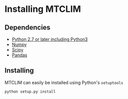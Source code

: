 # Installing MTCLIM

## Dependencies
- [Python 2.7 or later including Python3](http://www.python.org/)
- [Numpy](http://www.numpy.org)
- [Scipy](http://scipy.org/)
- [Pandas](http://pandas.pydata.org/)

## Installing

MTCLIM can easily be installed using Python's `setuptools`

```
python setup.py install
```
